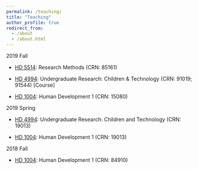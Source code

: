```yaml
---
permalink: /teaching/
title: "Teaching"
author_profile: true
redirect_from: 
  - /about
  - /about.html
---
```



2019 Fall

* [HD 5514](https://koeunchoi.github.io/teaching/2019-08-teaching-3): Research Methods (CRN: 85161)

* [HD 4994](https://koeunchoi.github.io/teaching/2019-08-teaching-2): Undergraduate Research: Children & Technology (CRN: 91019; 91544) [Course]

* [HD 1004](https://koeunchoi.github.io/teaching/2019-08-teaching-1): Human Development 1 (CRN: 15080)


2019 Spring

* [HD 4994](https://koeunchoi.github.io/teaching/2019-01-teaching-2): Undergraduate Research: Children and Technology (CRN: 19013)

* [HD 1004](https://koeunchoi.github.io/teaching/2019-01-teaching-1): Human Development 1 (CRN: 19013)


2018 Fall

* [HD 1004](https://koeunchoi.github.io/teaching/2018-08-teaching-1): Human Development 1 (CRN: 84910)

